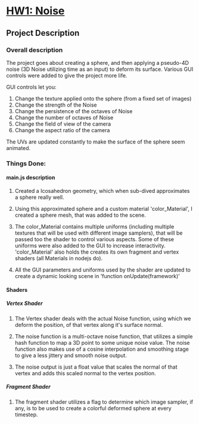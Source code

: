 # [HW1: Noise](https://github.com/CIS700-Procedural-Graphics/Project1-Noise)

## Project Description

### Overall description

The project goes about creating a sphere, and then applying a pseudo-4D noise (3D Noise utilizing time as an input) to deform its surface. Various GUI controls were added to give the project more life.

GUI controls let you:
1. Change the texture applied onto the sphere (from a fixed set of images)
2. Change the strength of the Noise
3. Change the persistence of the octaves of Noise
4. Change the number of octaves of Noise
5. Change the field of view of the camera
6. Change the aspect ratio of the camera

The UVs are updated constantly to make the surface of the sphere seem animated.

### Things Done:

#### main.js description

1. Created a Icosahedron geometry, which when sub-dived approximates a sphere really well.

2. Using this approximated sphere and a custom material 'color_Material', I created a sphere mesh, that was added to the scene.

3. The color_Material contains multiple uniforms (including multiple textures that will be used with different image samplers), that will be passed too the shader to control various aspects. Some of these uniforms were also added to the GUI to increase interactivity.
   'color_Material' also holds the creates its own fragment and vertex shaders (all Materials in nodejs do).

4. All the GUI parameters and uniforms used by the shader are updated to create a dynamic looking scene in 'function onUpdate(framework)'

#### Shaders

##### Vertex Shader

1. The Vertex shader deals with the actual Noise function, using which we deform the position, of that vertex along it's surface normal.

2. The noise function is a multi-octave noise function, that utilizes a simple hash function to map a 3D point to some unique noise value.
The noise function also makes use of a cosine interpolation and smoothing stage to give a less jittery and smooth noise output.

3. The noise output is just a float value that scales the normal of that vertex and adds this scaled normal to the vertex position.

##### Fragment Shader

1. The fragment shader utilizes a flag to determine which image sampler, if any, is to be used to create a colorful deformed sphere at every timestep.
